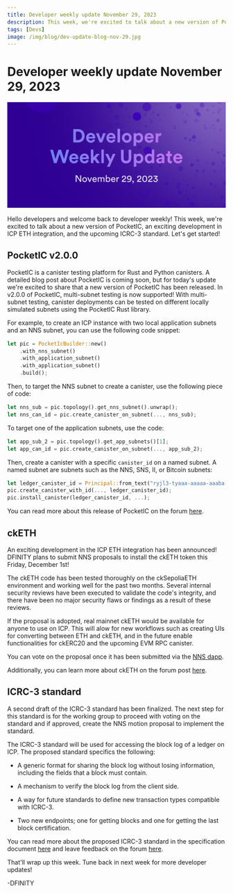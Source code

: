 ```yaml
---
title: Developer weekly update November 29, 2023
description: This week, we're excited to talk about a new version of PocketIC, an exciting development in ICP ETH integration, and the upcoming ICRC-3 standard.
tags: [Devs]
image: /img/blog/dev-update-blog-nov-29.jpg
---
```


# Developer weekly update November 29, 2023

![November 29 2023](../../static/img/blog/dev-update-blog-nov-29.jpg)

Hello developers and welcome back to developer weekly! This week, we're excited to talk about a new version of PocketIC, an exciting development in ICP ETH integration, and the upcoming ICRC-3 standard. Let's get started!

## PocketIC v2.0.0

PocketIC is a canister testing platform for Rust and Python canisters. A detailed blog post about PocketIC is coming soon, but for today's update we're excited to share that a new version of PocketIC has been released. In v2.0.0 of PocketIC, multi-subnet testing is now supported! With multi-subnet testing, canister deployments can be tested on different locally simulated subnets using the PocketIC Rust library. 

For example, to create an ICP instance with two local application subnets and an NNS subnet, you can use the following code snippet: 

```rust
let pic = PocketIcBuilder::new()
    .with_nns_subnet()
    .with_application_subnet()
    .with_application_subnet()
    .build();
```

Then, to target the NNS subnet to create a canister, use the following piece of code:

```rust
let nns_sub = pic.topology().get_nns_subnet().unwrap();
let nns_can_id = pic.create_canister_on_subnet(..., nns_sub);
```

To target one of the application subnets, use the code:

```rust
let app_sub_2 = pic.topology().get_app_subnets()[1];
let app_can_id = pic.create_canister_on_subnet(..., app_sub_2);
```

Then, create a canister with a specific `canister_id` on a named subnet. A named subnet are subnets such as the NNS, SNS, II, or Bitcoin subnets:

```rust
let ledger_canister_id = Principal::from_text("ryjl3-tyaaa-aaaaa-aaaba-cai").unwrap();
pic.create_canister_with_id(..., ledger_canister_id);
pic.install_canister(ledger_canister_id, ...);
```

You can read more about this release of PocketIC on the forum [here](https://forum.dfinity.org/t/pocketic-multi-subnet-canister-testing/24901).

## ckETH

An exciting development in the ICP ETH integration has been announced! DFINITY plans to submit NNS proposals to install the ckETH token this Friday, December 1st! 

The ckETH code has been tested thoroughly on the ckSepoliaETH environment and working well for the past two months. Several internal security reviews have been executed to validate the code's integrity, and there have been no major security flaws or findings as a result of these reviews. 

If the proposal is adopted, real mainnet ckETH would be available for anyone to use on ICP. This will alow for new workflows such as creating UIs for converting between ETH and ckETH, and in the future enable functionalities for ckERC20 and the upcoming EVM RPC canister. 

You can vote on the proposal once it has been submitted via the [NNS dapp](https://nns.ic0.app/).

Additionally, you can learn more about ckETH on the forum post [here](https://forum.dfinity.org/t/cketh-a-canister-issued-ether-twin-token-on-the-ic/22819/69).


## ICRC-3 standard

A second draft of the ICRC-3 standard has been finalized. The next step for this standard is for the working group to proceed with voting on the standard and if approved, create the NNS motion proposal to implement the standard. 

The ICRC-3 standard will be used for accessing the block log of a ledger on ICP. The proposed standard specifics the following:

- A generic format for sharing the block log without losing information, including the fields that a block must contain.

- A mechanism to verify the block log from the client side.

- A way for future standards to define new transaction types compatible with ICRC-3.

- Two new endpoints; one for getting blocks and one for getting the last block certification.

You can read more about the proposed ICRC-3 standard in the specification document [here](https://github.com/dfinity/ICRC-1/blob/c1cfd5fb2893134d90b48622166203b04c650233/standards/ICRC-3/README.md) and leave feedback on the forum [here](https://forum.dfinity.org/t/icrc-3-draft-v2-and-next-steps/25132).

That'll wrap up this week. Tune back in next week for more developer updates!

-DFINITY
